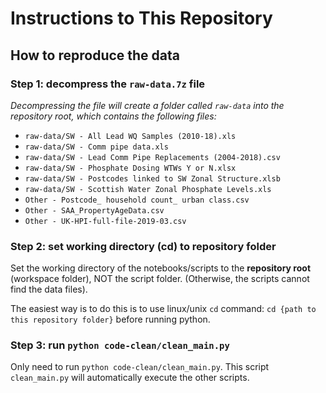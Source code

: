 # Instructions to This Repository

## How to reproduce the data

### Step 1: decompress the `raw-data.7z` file

*Decompressing the file will create a folder called `raw-data` into the repository root, which contains the following files:*

- `raw-data/SW - All Lead WQ Samples (2010-18).xls`
- `raw-data/SW - Comm pipe data.xls`
- `raw-data/SW - Lead Comm Pipe Replacements (2004-2018).csv`
- `raw-data/SW - Phosphate Dosing WTWs Y or N.xlsx`
- `raw-data/SW - Postcodes linked to SW Zonal Structure.xlsb`
- `raw-data/SW - Scottish Water Zonal Phosphate Levels.xls`
- `Other - Postcode_ household count_ urban class.csv`
- `Other - SAA_PropertyAgeData.csv`
- `Other - UK-HPI-full-file-2019-03.csv`

### Step 2: set working directory (cd) to repository folder

Set the working directory of the notebooks/scripts to the
**repository root** (workspace folder), NOT the script folder.
(Otherwise, the scripts cannot find the data files).

The easiest way is to do this is to use linux/unix `cd` command:
`cd {path to this repository folder}` before running python.

### Step 3: run `python code-clean/clean_main.py`

Only need to run `python code-clean/clean_main.py`.
This script `clean_main.py` will automatically execute the other scripts.
